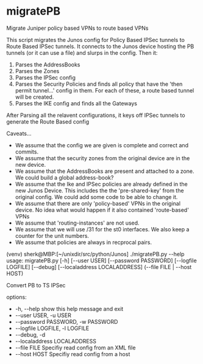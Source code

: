 # migratePB
Migrate Juniper policy based VPNs to route based VPNs

 This script migrates the Junos config for Policy Based IPSec tunnels to Route Based IPSec tunnels. It connects to the Junos device hosting the PB tunnels
 (or it can use a file) and slurps in the config. Then it:
 
1. Parses the AddressBooks
2.  Parses the Zones
3. Parses the IPSec config
4. Parses the Security Policies and finds all policy that have the 'then permit tunnel...' config in them. For each of these, a route based tunnel will be
        created.
5. Parses the IKE config and finds all the Gateways

 After Parsing all the relavent configurations, it keys off IPSec tunnels to generate the Route Based config

 Caveats...
 
 -    We assume that the config we are given is complete and correct and commits.
 -    We assume that the security zones from the original device are in the new device.
 -    We assume that the AddressBooks are present and attached to a zone. We could build a global address-book?
 -    We assume that the Ike and IPSec policies are already defined in the new Junos Device. This includes the 
         the 'pre-shared-key' from the original config. We could add some code to be able to change it.
 -    We assume that there are only 'policy-based' VPNs in the original device. No idea what would happen if it also contained 'route-based' VPNs
 -    We assume that 'routing-instances' are not used.
 -    We assume that we will use /31 for the st0 interfaces. We also keep a counter for the unit numbers.
 -    We assume that policies are always in recprocal pairs.


(venv) sherk@MBP:[~/unixdir/src/python/Junos] ./migratePB.py --help
usage: migratePB.py [-h] [--user USER] [--password PASSWORD] [--logfile LOGFILE] [--debug] [--localaddress LOCALADDRESS] (--file FILE | --host HOST)

Convert PB to TS IPSec

options:
-  -h, --help            show this help message and exit
-  --user USER, -u USER
-  --password PASSWORD, -w PASSWORD
-  --logfile LOGFILE, -l LOGFILE
-  --debug, -d
-  --localaddress LOCALADDRESS
-  --file FILE           Specifiy read config from an XML file
-  --host HOST           Specifiy read config from a host

